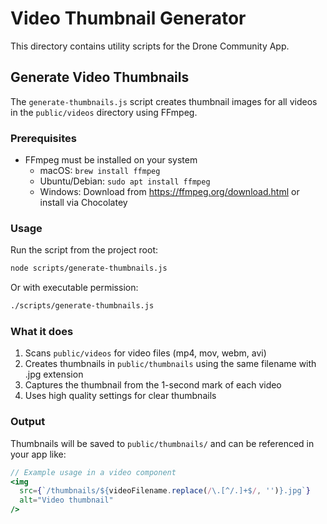 # Video Thumbnail Generator

This directory contains utility scripts for the Drone Community App.

## Generate Video Thumbnails

The `generate-thumbnails.js` script creates thumbnail images for all videos in the `public/videos` directory using FFmpeg.

### Prerequisites

- FFmpeg must be installed on your system
  - macOS: `brew install ffmpeg`
  - Ubuntu/Debian: `sudo apt install ffmpeg`
  - Windows: Download from https://ffmpeg.org/download.html or install via Chocolatey

### Usage

Run the script from the project root:

```bash
node scripts/generate-thumbnails.js
```

Or with executable permission:

```bash
./scripts/generate-thumbnails.js
```

### What it does

1. Scans `public/videos` for video files (mp4, mov, webm, avi)
2. Creates thumbnails in `public/thumbnails` using the same filename with .jpg extension
3. Captures the thumbnail from the 1-second mark of each video
4. Uses high quality settings for clear thumbnails

### Output

Thumbnails will be saved to `public/thumbnails/` and can be referenced in your app like:

```jsx
// Example usage in a video component
<img 
  src={`/thumbnails/${videoFilename.replace(/\.[^/.]+$/, '')}.jpg`} 
  alt="Video thumbnail" 
/>
``` 